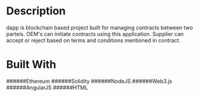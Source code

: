 # Description
dapp is blockchain based project built for managing contracts between two parteis. OEM's can initiate contracts using this application. Supplier can accept or reject based on terms and conditions mentioned in contract.

# Built With
######Ethereum
######Solidity
######NodeJS
######Web3.js
######AngularJS
######HTML

